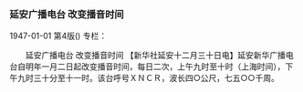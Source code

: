 ### 延安广播电台  改变播音时间

1947-01-01
第4版()
专栏：

　　延安广播电台
    改变播音时间
    【新华社延安十二月三十日电】延安新华广播电台自明年一月二日起改变播音时间，每日二次，上午九时至十时（上海时间），下午九时三十分至十一时。该台呼号ＸＮＣＲ，波长四○公尺，七五○○千周。
